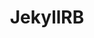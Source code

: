 ---
title: "JekyllRB"
permalink: /jekyllrb
layout: list
category: list
displayTag: jekyllrb
weight: 4
---